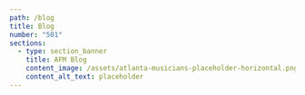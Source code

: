 ```yaml
---
path: /blog
title: Blog
number: "501"
sections:
  - type: section_banner
    title: AFM Blog
    content_image: /assets/atlanta-musicians-placeholder-horizontal.png
    content_alt_text: placeholder
---
```

